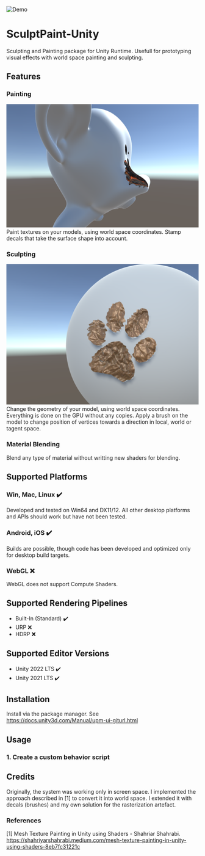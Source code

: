 ![Demo](Docs/LavaDemo.gif)
# SculptPaint-Unity
Sculpting and Painting package for Unity Runtime. Usefull for prototyping visual effects with world space painting and sculpting.

## Features
### **Painting**
![Paint](Docs/Stamp.png)
Paint textures on your models, using world space coordinates. Stamp decals that take the surface shape into account. 

### **Sculpting**
![Sculpt](Docs/Sculpt.png)
Change the geometry of your model, using world space coordinates. Everything is done on the GPU without any copies. Apply a brush on the model to change position of vertices towards a direction in local, world or tagent space.

### **Material Blending**
Blend any type of material without writting new shaders for blending.

## Supported Platforms
### Win, Mac, Linux :heavy_check_mark: 
Developed and tested on Win64 and DX11/12. All other desktop platforms and APIs should work but have not been tested.

### Android, iOS ✔️
Builds are possible, though code has been developed and optimized only for desktop build targets.

### WebGL ❌
WebGL does not support Compute Shaders.

## Supported Rendering Pipelines
* Built-In (Standard) ✔️
* URP ❌
* HDRP ❌

## Supported Editor Versions
* Unity 2022 LTS ✔️
* Unity 2021 LTS ✔️

## Installation
Install via the package manager. See https://docs.unity3d.com/Manual/upm-ui-giturl.html

## Usage
### 1. Create a custom behavior script
###

## Credits
Originally, the system was working only in screen space. I implemented the approach described in [1] to convert it into world space. I extended it with decals (brushes) and my own solution for the rasterization artefact.
### References
[1] Mesh Texture Painting in Unity using Shaders - Shahriar Shahrabi. https://shahriyarshahrabi.medium.com/mesh-texture-painting-in-unity-using-shaders-8eb7fc31221c
